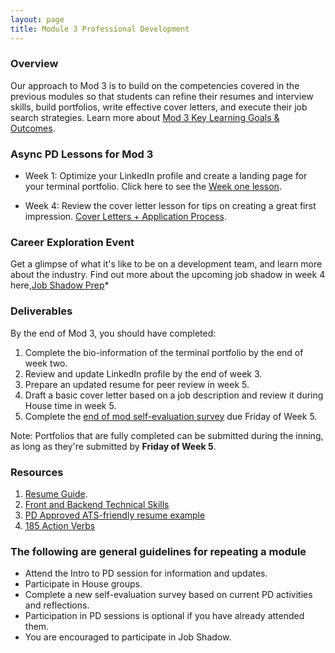 ```yaml
---
layout: page
title: Module 3 Professional Development
---
```


### Overview
Our approach to Mod 3 is to build on the competencies covered in the previous modules so that students can refine their resumes and interview skills, build portfolios, write effective cover letters, and execute their job search strategies. Learn more about [Mod 3 Key Learning Goals & Outcomes](https://careerdev.turing.edu/module_three/mod3_learning_goals). 


### Async PD Lessons for Mod 3 
* Week 1: Optimize your LinkedIn profile and create a landing page for your terminal portfolio.  Click here to see the [Week one lesson](http://careerdev.turing.edu/module_three/mod3_week1). 

* Week 4: Review the cover letter lesson for tips on creating a great first impression.
        [Cover Letters + Application Process](https://careerdev.turing.edu/module_three/week_3_coverletter).
        
 ### Career Exploration Event
 Get a glimpse of what it's like to be on a development team, and learn more about the industry. Find out more about the upcoming job  shadow in week 4 here,[Job Shadow Prep](/module_three/job_shadow_overview)* 


### Deliverables

By the end of Mod 3, you should have completed:

1. Complete the bio-information of the terminal portfolio by the end of week two.
2. Review and update LinkedIn profile by the end of week 3.
3. Prepare an updated resume for peer review in week 5.
4. Draft a basic cover letter based on a job description and review it during House time in week 5.
5. Complete the [end of mod self-evaluation survey](ttps://airtable.com/shrBZWvdZfHSeey57) due Friday of Week 5.

Note: Portfolios that are fully completed can be submitted during the inning, as long as they're submitted by **Friday of Week 5**.

### Resources 

1. [Resume Guide](https://docs.google.com/document/d/1ll53JV8Jt5eveSjdvklUUNQfuYCzHV15TcoOzzk1iDY/edit).
2. [Front and Backend Technical Skills](https://docs.google.com/document/d/1Q-ZSAlXadWmYK48UyO7W3O9zHFQxhnLAWh7wKVdV48o/edit#heading=h.qtpn4l7md817)   
3. [PD Approved ATS-friendly resume example](https://docs.google.com/document/d/1ylVW3d_uHjAwSGkK4WJlbJuU_22BPSK75dn2rRDnm-g/edit) 
4. [185 Action Verbs ](https://www.themuse.com/advice/185-powerful-verbs-that-will-make-your-resume-awesome) 



### The following are general guidelines for repeating a module
   * Attend the Intro to PD session for information and updates.
   * Participate in House groups.
   * Complete a new self-evaluation survey based on current PD activities and reflections.
   * Participation in PD sessions is optional if you have already attended them.
   * You are encouraged to participate in Job Shadow.

